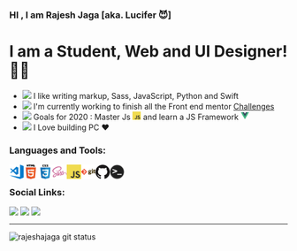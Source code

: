 ### HI , I am Rajesh Jaga [aka. Lucifer &#128520;]

# I am a Student, Web and UI Designer! &#x1F3A8;&#x1F4D8;

- <img width="15px" src="https://emojipedia-us.s3.dualstack.us-west-1.amazonaws.com/thumbs/160/apple/237/books_1f4da.png"> I like writing markup, Sass, JavaScript, Python and Swift
- <img width="15px" src="https://emojipedia-us.s3.dualstack.us-west-1.amazonaws.com/thumbs/160/apple/237/flexed-biceps_1f4aa.png"> I'm currently working to finish all the Front end mentor [Challenges](https://www.frontendmentor.io)
- <img width="15px" src="https://emojipedia-us.s3.dualstack.us-west-1.amazonaws.com/thumbs/160/apple/237/trophy_1f3c6.png"> Goals for 2020 : Master Js <img alt="JavaScript" width="15px" src="https://raw.githubusercontent.com/github/explore/80688e429a7d4ef2fca1e82350fe8e3517d3494d/topics/javascript/javascript.png" /> and learn a JS Framework <img  alt="JavaScript" width="15 px" src="https://raw.githubusercontent.com/github/explore/80688e429a7d4ef2fca1e82350fe8e3517d3494d/topics/vue/vue.png" />
- <img width="15px" src="https://emojipedia-us.s3.dualstack.us-west-1.amazonaws.com/thumbs/160/apple/237/desktop-computer_1f5a5.png"> I Love building PC &#10084;&#65039;

### Languages and Tools:

<img align="left"  alt="Visual Studio Code" width="26px" src="https://raw.githubusercontent.com/github/explore/80688e429a7d4ef2fca1e82350fe8e3517d3494d/topics/visual-studio-code/visual-studio-code.png" />
<img align="left" margin-right="5px" alt="HTML5" width="26px" src="https://raw.githubusercontent.com/github/explore/80688e429a7d4ef2fca1e82350fe8e3517d3494d/topics/html/html.png" />
<img align="left" alt="CSS3" width="26px" src="https://raw.githubusercontent.com/github/explore/80688e429a7d4ef2fca1e82350fe8e3517d3494d/topics/css/css.png" />
<img align="left" alt="Sass" width="26px" src="https://raw.githubusercontent.com/github/explore/80688e429a7d4ef2fca1e82350fe8e3517d3494d/topics/sass/sass.png" />
<img align="left" alt="JavaScript" width="26px" src="https://raw.githubusercontent.com/github/explore/80688e429a7d4ef2fca1e82350fe8e3517d3494d/topics/javascript/javascript.png" />
<img align="left" alt="Git" width="26px" src="https://raw.githubusercontent.com/github/explore/80688e429a7d4ef2fca1e82350fe8e3517d3494d/topics/git/git.png" />
<img align="left" alt="GitHub" width="26px" src="https://raw.githubusercontent.com/github/explore/78df643247d429f6cc873026c0622819ad797942/topics/github/github.png" />
<img align="left" alt="HTML5" width="26px" src="https://raw.githubusercontent.com/github/explore/80688e429a7d4ef2fca1e82350fe8e3517d3494d/topics/terminal/terminal.png" />

<br/>



### Social Links:

[<img align="left"  width="20px" src="https://cdn.jsdelivr.net/npm/simple-icons@v3/icons/instagram.svg" />][instagram]

[<img align="left" width="20px" src="https://cdn.jsdelivr.net/npm/simple-icons@v3/icons/twitter.svg">][twitter]

[<img  align="left" width="20px"  src="https://cdn.jsdelivr.net/npm/simple-icons@3.3.0/icons/gmail.svg">][mail]

<br/>

---

<img alt="rajeshajaga git status" src="https://github-readme-stats.vercel.app/api?username=rajeshjaga&show_icons=true&hide_border=true">


[instagram]: https://www.instagram.com/the_13een/
[twitter]: https://twitter.com/rajaga223
[mail]: mailto:rajaga223@gmail.com
